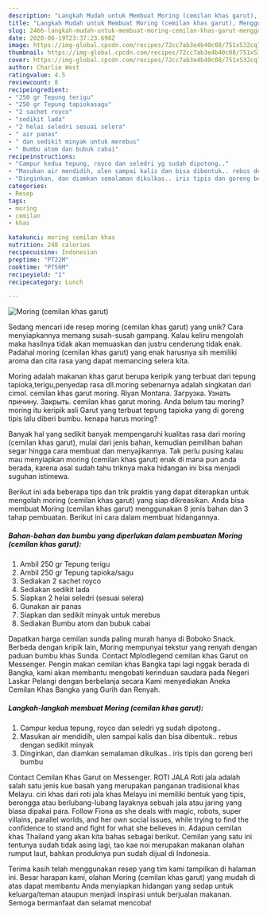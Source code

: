 ```yaml
---
description: "Langkah Mudah untuk Membuat Moring (cemilan khas garut), Menggugah Selera"
title: "Langkah Mudah untuk Membuat Moring (cemilan khas garut), Menggugah Selera"
slug: 2466-langkah-mudah-untuk-membuat-moring-cemilan-khas-garut-menggugah-selera
date: 2020-06-19T23:37:23.698Z
image: https://img-global.cpcdn.com/recipes/72cc7ab3e4b40c08/751x532cq70/moring-cemilan-khas-garut-foto-resep-utama.jpg
thumbnail: https://img-global.cpcdn.com/recipes/72cc7ab3e4b40c08/751x532cq70/moring-cemilan-khas-garut-foto-resep-utama.jpg
cover: https://img-global.cpcdn.com/recipes/72cc7ab3e4b40c08/751x532cq70/moring-cemilan-khas-garut-foto-resep-utama.jpg
author: Charlie West
ratingvalue: 4.5
reviewcount: 8
recipeingredient:
- "250 gr Tepung terigu"
- "250 gr Tepung tapiokasagu"
- "2 sachet royco"
- "sedikit lada"
- "2 helai seledri sesuai selera"
- " air panas"
- " dan sedikit minyak untuk merebus"
- " Bumbu atom dan bubuk cabai"
recipeinstructions:
- "Campur kedua tepung, royco dan seledri yg sudah dipotong.."
- "Masukan air mendidih, ulen sampai kalis dan bisa dibentuk.. rebus dengan sedikit minyak"
- "Dinginkan, dan diamkan semalaman dikulkas.. iris tipis dan goreng beri bumbu"
categories:
- Resep
tags:
- moring
- cemilan
- khas

katakunci: moring cemilan khas 
nutrition: 248 calories
recipecuisine: Indonesian
preptime: "PT22M"
cooktime: "PT50M"
recipeyield: "1"
recipecategory: Lunch

---
```



![Moring (cemilan khas garut)](https://img-global.cpcdn.com/recipes/72cc7ab3e4b40c08/751x532cq70/moring-cemilan-khas-garut-foto-resep-utama.jpg)

Sedang mencari ide resep moring (cemilan khas garut) yang unik? Cara menyiapkannya memang susah-susah gampang. Kalau keliru mengolah maka hasilnya tidak akan memuaskan dan justru cenderung tidak enak. Padahal moring (cemilan khas garut) yang enak harusnya sih memiliki aroma dan cita rasa yang dapat memancing selera kita.

Moring adalah makanan khas garut berupa keripik yang terbuat dari tepung tapioka,terigu,penyedap rasa dll.moring sebenarnya adalah singkatan dari cimol. cemilan khas garut moring. Riyan Montana. Загрузка. Узнать причину. Закрыть. cemilan khas garut moring. Anda belum tau moring? moring itu keripik asli Garut yang terbuat tepung tapioka yang di goreng tipis lalu diberi bumbu. kenapa harus moring?

Banyak hal yang sedikit banyak mempengaruhi kualitas rasa dari moring (cemilan khas garut), mulai dari jenis bahan, kemudian pemilihan bahan segar hingga cara membuat dan menyajikannya. Tak perlu pusing kalau mau menyiapkan moring (cemilan khas garut) enak di mana pun anda berada, karena asal sudah tahu triknya maka hidangan ini bisa menjadi suguhan istimewa.


Berikut ini ada beberapa tips dan trik praktis yang dapat diterapkan untuk mengolah moring (cemilan khas garut) yang siap dikreasikan. Anda bisa membuat Moring (cemilan khas garut) menggunakan 8 jenis bahan dan 3 tahap pembuatan. Berikut ini cara dalam membuat hidangannya.

<!--inarticleads1-->

##### Bahan-bahan dan bumbu yang diperlukan dalam pembuatan Moring (cemilan khas garut):

1. Ambil 250 gr Tepung terigu
1. Ambil 250 gr Tepung tapioka/sagu
1. Sediakan 2 sachet royco
1. Sediakan sedikit lada
1. Siapkan 2 helai seledri (sesuai selera)
1. Gunakan  air panas
1. Siapkan  dan sedikit minyak untuk merebus
1. Sediakan  Bumbu atom dan bubuk cabai


Dapatkan harga cemilan sunda paling murah hanya di Boboko Snack. Berbeda dengan kripik lain, Moring mempunyai tekstur yang renyah dengan paduan bumbu khas Sunda. Contact Mplodlegend cemilan khas Garut on Messenger. Pengin makan cemilan khas Bangka tapi lagi nggak berada di Bangka, kami akan membantu mengobati kerinduan saudara pada Negeri Laskar Pelangi dengan berbelanja secara Kami menyediakan Aneka Cemilan Khas Bangka yang Gurih dan Renyah. 

<!--inarticleads2-->

##### Langkah-langkah membuat Moring (cemilan khas garut):

1. Campur kedua tepung, royco dan seledri yg sudah dipotong..
1. Masukan air mendidih, ulen sampai kalis dan bisa dibentuk.. rebus dengan sedikit minyak
1. Dinginkan, dan diamkan semalaman dikulkas.. iris tipis dan goreng beri bumbu


Contact Cemilan Khas Garut on Messenger. ROTI JALA Roti jala adalah salah satu jenis kue basah yang merupakan panganan tradisional khas Melayu. ciri khas dari roti jala khas Melayu ini memiliki bentuk yang tipis, berongga atau berlubang-lubang layaknya sebuah jala atau jaring yang biasa dipakai para. Follow Fiona as she deals with magic, robots, super villains, parallel worlds, and her own social issues, while trying to find the confidence to stand and fight for what she believes in. Adapun cemilan khas Thailand yang akan kita bahas sebagai berikut. Cemilan yang satu ini tentunya sudah tidak asing lagi, tao kae noi merupakan makanan olahan rumput laut, bahkan produknya pun sudah dijual di Indonesia. 

Terima kasih telah menggunakan resep yang tim kami tampilkan di halaman ini. Besar harapan kami, olahan Moring (cemilan khas garut) yang mudah di atas dapat membantu Anda menyiapkan hidangan yang sedap untuk keluarga/teman ataupun menjadi inspirasi untuk berjualan makanan. Semoga bermanfaat dan selamat mencoba!
